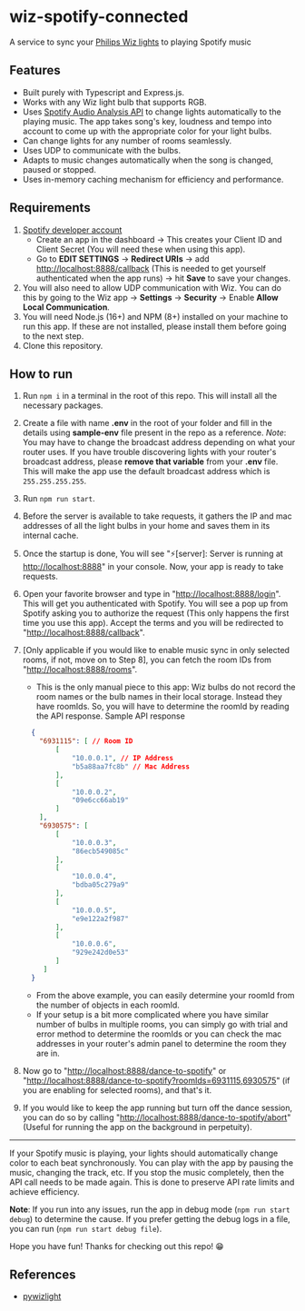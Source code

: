 # wiz-spotify-connected

A service to sync your [Philips Wiz lights](https://www.wizconnected.com/) to playing Spotify music

## Features

* Built purely with Typescript and Express.js.
* Works with any Wiz light bulb that supports RGB.
* Uses [Spotify Audio Analysis API](https://developer.spotify.com/documentation/web-api/reference/#/operations/get-audio-analysis) to change lights automatically to the playing music. The app takes song's key, loudness and tempo into account to come up with the appropriate color for your light bulbs.
* Can change lights for any number of rooms seamlessly.
* Uses UDP to communicate with the bulbs.
* Adapts to music changes automatically when the song is changed, paused or stopped.
* Uses in-memory caching mechanism for efficiency and performance.

## Requirements

1. [Spotify developer account](https://developer.spotify.com/dashboard)
    * Create an app in the dashboard -> This creates your Client ID and Client Secret (You will need these when using this app).
    * Go to **EDIT SETTINGS** -> **Redirect URIs** -> add [http://localhost:8888/callback](http://localhost:8888/callback) (This is needed to get yourself authenticated when the app runs) -> hit **Save** to save your changes.
2. You will also need to allow UDP communication with Wiz. You can do this by going to the Wiz app -> **Settings** -> **Security** -> Enable <strong>Allow Local Communication</strong>.
3. You will need Node.js (16+) and NPM (8+) installed on your machine to run this app. If these are not installed, please install them before going to the next step.
4. Clone this repository.

## How to run

1. Run `npm i` in a terminal in the root of this repo. This will install all the necessary packages.
2. Create a file with name **.env** in the root of your folder and fill in the details using **sample-env** file present in the repo as a reference.
    <em>Note</em>: You may have to change the broadcast address depending on what your router uses. If you have trouble discovering lights with your router's broadcast address, please **remove that variable** from your **.env** file. This will make the app use the default broadcast address which is `255.255.255.255`.
3. Run `npm run start`.
4. Before the server is available to take requests, it gathers the IP and mac addresses of all the light bulbs in your home and saves them in its internal cache.
5. Once the startup is done, You will see "⚡️[server]: Server is running at [http://localhost:8888](http://localhost:8888)" in your console. Now, your app is ready to take requests.
6. Open your favorite browser and type in "[http://localhost:8888/login](http://localhost:8888/login)". This will get you authenticated with Spotify. You will see a pop up from Spotify asking you to authorize the request (This only happens the first time you use this app). Accept the terms and you will be redirected to "[http://localhost:8888/callback](http://localhost:8888/callback)".
7. [Only applicable if you would like to enable music sync in only selected rooms, if not, move on to Step 8], you can fetch the room IDs from "[http://localhost:8888/rooms](http://localhost:8888/rooms)".
    * This is the only manual piece to this app: Wiz bulbs do not record the room names or the bulb names in their local storage. Instead they have roomIds. So, you will have to determine the roomId by reading the API response.
        Sample API response

    ```json
      {
        "6931115": [ // Room ID
            [
                "10.0.0.1", // IP Address
                "b5a88aa7fc8b" // Mac Address
            ],
            [
                "10.0.0.2",
                "09e6cc66ab19"
            ]
        ],
        "6930575": [
            [
                "10.0.0.3",
                "86ecb549085c"
            ],
            [
                "10.0.0.4",
                "bdba05c279a9"
            ],
            [
                "10.0.0.5",
                "e9e122a2f987"
            ],
            [
                "10.0.0.6",
                "929e242d0e53"
            ]
         ]
      }
    ```
    * From the above example, you can easily determine your roomId from the number of objects in each roomId.
    * If your setup is a bit more complicated where you have similar number of bulbs in multiple rooms, you can simply go with trial and error method to determine the roomIds or you can check the mac addresses in your router's admin panel to determine the room they are in.
8. Now go to "[http://localhost:8888/dance-to-spotify](http://localhost:8888/dance-to-spotify)" or "[http://localhost:8888/dance-to-spotify?roomIds=6931115,6930575](http://localhost:8888/dance-to-spotify?roomIds=6931115,6930575)" (if you are enabling for selected rooms), and that's it.
9. If you would like to keep the app running but turn off the dance session, you can do so by calling "[http://localhost:8888/dance-to-spotify/abort](http://localhost:8888/dance-to-spotify/abort)" (Useful for running the app on the background in perpetuity).

***

If your Spotify music is playing, your lights should automatically change color to each beat synchronously. You can play with the app by pausing the music, changing the track, etc. If you stop the music completely, then the API call needs to be made again. This is done to preserve API rate limits and achieve efficiency.

<strong>Note</strong>: If you run into any issues, run the app in debug mode (`npm run start debug`) to determine the cause. If you prefer getting the debug logs in a file, you can run (`npm run start debug file`).

Hope you have fun! Thanks for checking out this repo! 😁

## References

* [pywizlight](https://github.com/sbidy/pywizlight)